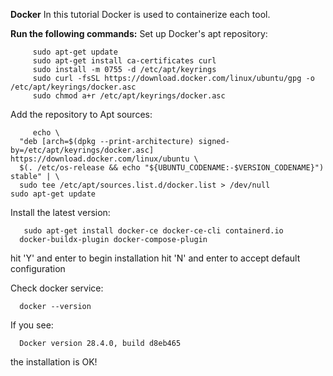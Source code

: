 **Docker**
In this tutorial Docker is used to containerize each tool. 

**Run the following commands:**
Set up Docker's apt repository: 
```
     sudo apt-get update
     sudo apt-get install ca-certificates curl
     sudo install -m 0755 -d /etc/apt/keyrings
     sudo curl -fsSL https://download.docker.com/linux/ubuntu/gpg -o /etc/apt/keyrings/docker.asc
     sudo chmod a+r /etc/apt/keyrings/docker.asc
```

Add the repository to Apt sources:
```
     echo \
  "deb [arch=$(dpkg --print-architecture) signed-by=/etc/apt/keyrings/docker.asc] https://download.docker.com/linux/ubuntu \
  $(. /etc/os-release && echo "${UBUNTU_CODENAME:-$VERSION_CODENAME}") stable" | \
  sudo tee /etc/apt/sources.list.d/docker.list > /dev/null
sudo apt-get update
```

Install the latest version: 
  
```
   sudo apt-get install docker-ce docker-ce-cli containerd.io 
  docker-buildx-plugin docker-compose-plugin
```

  hit 'Y' and enter to begin installation
  hit 'N' and enter to accept default configuration

Check docker service:
```
  docker --version
```
If you see:
```
  Docker version 28.4.0, build d8eb465
```
the installation is OK!